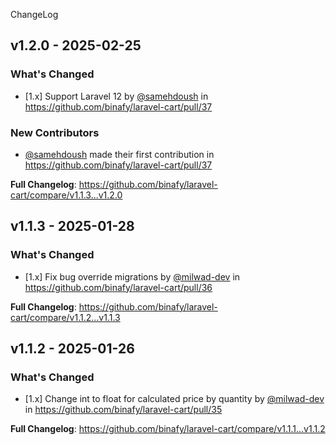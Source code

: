 ChangeLog

## v1.2.0 - 2025-02-25

### What's Changed

* [1.x] Support Laravel 12 by [@samehdoush](https://github.com/samehdoush) in https://github.com/binafy/laravel-cart/pull/37

### New Contributors

* [@samehdoush](https://github.com/samehdoush) made their first contribution in https://github.com/binafy/laravel-cart/pull/37

**Full Changelog**: https://github.com/binafy/laravel-cart/compare/v1.1.3...v1.2.0

## v1.1.3 - 2025-01-28

### What's Changed

* [1.x] Fix bug override migrations by [@milwad-dev](https://github.com/milwad-dev) in https://github.com/binafy/laravel-cart/pull/36

**Full Changelog**: https://github.com/binafy/laravel-cart/compare/v1.1.2...v1.1.3

## v1.1.2 - 2025-01-26

### What's Changed

* [1.x] Change int to float for calculated price by quantity by [@milwad-dev](https://github.com/milwad-dev) in https://github.com/binafy/laravel-cart/pull/35

**Full Changelog**: https://github.com/binafy/laravel-cart/compare/v1.1.1...v1.1.2
